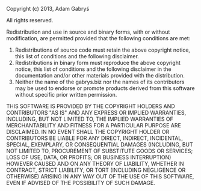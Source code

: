 Copyright (c) 2013, Adam Gabryś

All rights reserved.

Redistribution and use in source and binary forms, with or without modification, 
are permitted provided that the following conditions are met: 
1. Redistributions of source code must retain the above copyright notice, this 
list of conditions and the following disclaimer. 
2. Redistributions in binary form must reproduce the above copyright notice, 
this list of conditions and the following disclaimer in the documentation and/or 
other materials provided with the distribution. 
3. Neither the name of the gabrys.biz nor the names of its contributors may be 
used to endorse or promote products derived from this software without specific 
prior written permission. 

THIS SOFTWARE IS PROVIDED BY THE COPYRIGHT HOLDERS AND CONTRIBUTORS "AS IS" AND 
ANY EXPRESS OR IMPLIED WARRANTIES, INCLUDING, BUT NOT LIMITED TO, THE IMPLIED 
WARRANTIES OF MERCHANTABILITY AND FITNESS FOR A PARTICULAR PURPOSE ARE 
DISCLAIMED. IN NO EVENT SHALL THE COPYRIGHT HOLDER OR CONTRIBUTORS BE LIABLE FOR 
ANY DIRECT, INDIRECT, INCIDENTAL, SPECIAL, EXEMPLARY, OR CONSEQUENTIAL DAMAGES 
(INCLUDING, BUT NOT LIMITED TO, PROCUREMENT OF SUBSTITUTE GOODS OR SERVICES; 
LOSS OF USE, DATA, OR PROFITS; OR BUSINESS INTERRUPTION) HOWEVER CAUSED AND ON 
ANY THEORY OF LIABILITY, WHETHER IN CONTRACT, STRICT LIABILITY, OR TORT 
(INCLUDING NEGLIGENCE OR OTHERWISE) ARISING IN ANY WAY OUT OF THE USE OF THIS 
SOFTWARE, EVEN IF ADVISED OF THE POSSIBILITY OF SUCH DAMAGE.
